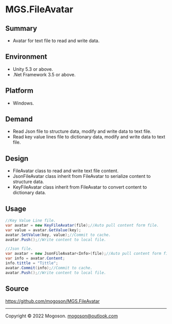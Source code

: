 # MGS.FileAvatar

## Summary
- Avatar for text file to read and write data.

## Environment
- Unity 5.3 or above.
- .Net Framework 3.5 or above.

## Platform
- Windows.

## Demand
- Read Json file to structure data, modify and write data to text file.
- Read key value lines file to dictionary data, modify and write data to text file.

## Design

- FileAvatar class to read and write text file content.
- JsonFileAvatar class inherit from FileAvatar to serialize content to structure data.
- KeyFileAvatar class inherit from FileAvatar to convert content to dictionary data.

## Usage

```C#
//Key Value Line file.
var avatar = new KeyFileAvatar(file);//Auto pull content form file.
var value = avatar.GetValue(key);
avatar.SetValue(key, value);//Commit to cache.
avatar.Push();//Write content to local file.

//Json file.
var avatar = new JsonFileAvatar<Info>(file);//Auto pull content form file.
var info = avatar.Content;
info.tittle = "Tittle";
avatar.Commit(info);//Commit to cache.
avatar.Push();//Write content to local file.
```

## Source

https://github.com/mogoson/MGS.FileAvatar

------

Copyright © 2022 Mogoson.	mogoson@outlook.com
